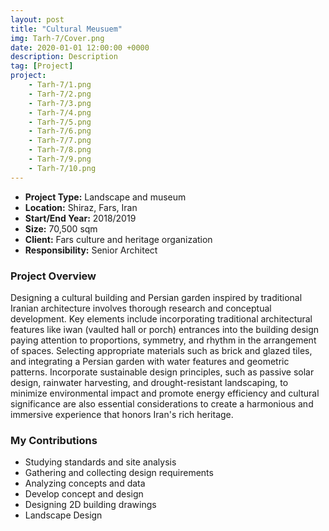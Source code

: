 ```yaml
---
layout: post
title: "Cultural Meusuem"
img: Tarh-7/Cover.png
date: 2020-01-01 12:00:00 +0000
description: Description
tag: [Project]
project:
    - Tarh-7/1.png
    - Tarh-7/2.png
    - Tarh-7/3.png
    - Tarh-7/4.png
    - Tarh-7/5.png
    - Tarh-7/6.png
    - Tarh-7/7.png
    - Tarh-7/8.png
    - Tarh-7/9.png
    - Tarh-7/10.png
---
```


- **Project Type:** Landscape and museum
- **Location:** Shiraz, Fars, Iran
- **Start/End Year:** 2018/2019
- **Size:** 70,500 sqm
- **Client:** Fars culture and heritage organization
- **Responsibility:** Senior Architect

### Project Overview

Designing a cultural building and Persian garden inspired by traditional Iranian architecture involves thorough research and conceptual development. Key elements include incorporating traditional architectural features like iwan (vaulted hall or porch) entrances into the building design paying attention to proportions, symmetry, and rhythm in the arrangement of spaces. Selecting appropriate materials such as brick and glazed tiles, and integrating a Persian garden with water features and geometric patterns. Incorporate sustainable design principles, such as passive solar design, rainwater harvesting, and drought-resistant landscaping, to minimize environmental impact and promote energy efficiency and cultural significance are also essential considerations to create a harmonious and immersive experience that honors Iran's rich heritage.

### My Contributions

- Studying standards and site analysis
- Gathering and collecting design requirements
- Analyzing concepts and data
- Develop concept and design
- Designing 2D building drawings
- Landscape Design
